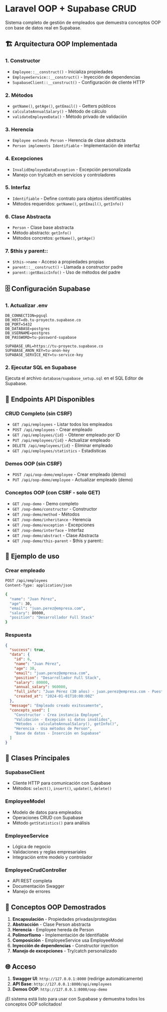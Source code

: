 # Laravel OOP + Supabase CRUD

Sistema completo de gestión de empleados que demuestra conceptos OOP con base de datos real en Supabase.

## 🏗️ Arquitectura OOP Implementada

### 1. **Constructor**
- `Employee::__construct()` - Inicializa propiedades
- `EmployeeService::__construct()` - Inyección de dependencias
- `SupabaseClient::__construct()` - Configuración de cliente HTTP

### 2. **Métodos**
- `getName()`, `getAge()`, `getEmail()` - Getters públicos
- `calculateAnnualSalary()` - Método de cálculo
- `validateEmployeeData()` - Método privado de validación

### 3. **Herencia**
- `Employee extends Person` - Herencia de clase abstracta
- `Person implements Identifiable` - Implementación de interfaz

### 4. **Excepciones**
- `InvalidEmployeeDataException` - Excepción personalizada
- Manejo con try/catch en servicios y controladores

### 5. **Interfaz**
- `Identifiable` - Define contrato para objetos identificables
- Métodos requeridos: `getName()`, `getEmail()`, `getInfo()`

### 6. **Clase Abstracta**
- `Person` - Clase base abstracta
- Método abstracto: `getInfo()`
- Métodos concretos: `getName()`, `getAge()`

### 7. **$this y parent::**
- `$this->name` - Acceso a propiedades propias
- `parent::__construct()` - Llamada a constructor padre
- `parent::getBasicInfo()` - Uso de métodos del padre

## 🗄️ Configuración Supabase

### 1. Actualizar .env
```env
DB_CONNECTION=pgsql
DB_HOST=db.tu-proyecto.supabase.co
DB_PORT=5432
DB_DATABASE=postgres
DB_USERNAME=postgres
DB_PASSWORD=tu-password-supabase

SUPABASE_URL=https://tu-proyecto.supabase.co
SUPABASE_ANON_KEY=tu-anon-key
SUPABASE_SERVICE_KEY=tu-service-key
```

### 2. Ejecutar SQL en Supabase
Ejecuta el archivo `database/supabase_setup.sql` en el SQL Editor de Supabase.

## 🚀 Endpoints API Disponibles

### CRUD Completo (sin CSRF)
- `GET /api/employees` - Listar todos los empleados
- `POST /api/employees` - Crear empleado
- `GET /api/employees/{id}` - Obtener empleado por ID
- `PUT /api/employees/{id}` - Actualizar empleado
- `DELETE /api/employees/{id}` - Eliminar empleado
- `GET /api/employees/statistics` - Estadísticas

### Demos OOP (sin CSRF)
- `POST /api/oop-demo/employee` - Crear empleado (demo)
- `PUT /api/oop-demo/employee` - Actualizar empleado (demo)

### Conceptos OOP (con CSRF - solo GET)
- `GET /oop-demo` - Demo completo
- `GET /oop-demo/constructor` - Constructor
- `GET /oop-demo/method` - Métodos
- `GET /oop-demo/inheritance` - Herencia
- `GET /oop-demo/exception` - Excepciones
- `GET /oop-demo/interface` - Interfaz
- `GET /oop-demo/abstract` - Clase Abstracta
- `GET /oop-demo/this-parent` - $this y parent::

## 📝 Ejemplo de uso

### Crear empleado
```bash
POST /api/employees
Content-Type: application/json

{
  "name": "Juan Pérez",
  "age": 30,
  "email": "juan.perez@empresa.com",
  "salary": 80000,
  "position": "Desarrollador Full Stack"
}
```

### Respuesta
```json
{
  "success": true,
  "data": {
    "id": 6,
    "name": "Juan Pérez",
    "age": 30,
    "email": "juan.perez@empresa.com",
    "position": "Desarrollador Full Stack",
    "salary": 80000,
    "annual_salary": 960000,
    "full_info": "Juan Pérez (30 años) - juan.perez@empresa.com - Puesto: Desarrollador Full Stack, Salario: $80,000.00",
    "created_at": "2024-01-01T10:00:00Z"
  },
  "message": "Empleado creado exitosamente",
  "concepts_used": [
    "Constructor - Crea instancia Employee",
    "Validación - Excepción si datos inválidos",
    "Métodos - calculateAnnualSalary(), getInfo()",
    "Herencia - Usa métodos de Person",
    "Base de datos - Inserción en Supabase"
  ]
}
```

## 🔧 Clases Principales

### SupabaseClient
- Cliente HTTP para comunicación con Supabase
- Métodos: `select()`, `insert()`, `update()`, `delete()`

### EmployeeModel
- Modelo de datos para empleados
- Operaciones CRUD con Supabase
- Método `getStatistics()` para análisis

### EmployeeService
- Lógica de negocio
- Validaciones y reglas empresariales
- Integración entre modelo y controlador

### EmployeeCrudController
- API REST completa
- Documentación Swagger
- Manejo de errores

## 🎯 Conceptos OOP Demostrados

1. **Encapsulación** - Propiedades privadas/protegidas
2. **Abstracción** - Clase Person abstracta
3. **Herencia** - Employee hereda de Person
4. **Polimorfismo** - Implementación de Identifiable
5. **Composición** - EmployeeService usa EmployeeModel
6. **Inyección de dependencias** - Constructor injection
7. **Manejo de excepciones** - Try/catch personalizado

## 🌐 Acceso

1. **Swagger UI**: `http://127.0.0.1:8000` (redirige automáticamente)
2. **API Base**: `http://127.0.0.1:8000/api/employees`
3. **Demos OOP**: `http://127.0.0.1:8000/oop-demo`

¡El sistema está listo para usar con Supabase y demuestra todos los conceptos OOP solicitados!
